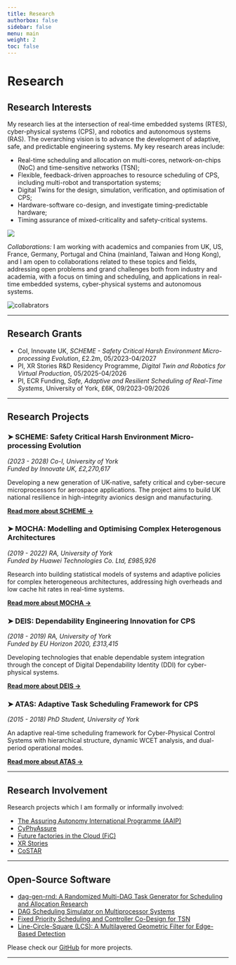 ```yaml
---
title: Research
authorbox: false
sidebar: false
menu: main
weight: 2
toc: false
---
```


# Research
## Research Interests

My research lies at the intersection of real-time embedded systems (RTES), cyber-physical systems (CPS), and robotics and autonomous systems (RAS). The overarching vision is to advance the development of adaptive, safe, and predictable engineering systems. My key research areas include:

- Real-time scheduling and allocation on multi-cores, network-on-chips (NoC) and time-sensitive networks (TSN);
- Flexible, feedback-driven approaches to resource scheduling of CPS, including multi-robot and transportation systems;
- Digital Twins for the design, simulation, verification, and optimisation of CPS;
- Hardware-software co-design, and investigate timing-predictable hardware;
- Timing assurance of mixed-criticality and safety-critical systems.

![](/img/wordcloud.png)

*Collaborations:* I am working with academics and companies from UK, US, France, Germany, Portugal and China (mainland, Taiwan and Hong Kong), and I am open to collaborations related to these topics and fields, addressing open problems and grand challenges both from industry and academia, with a focus on timing and scheduling, and applications in real-time embedded systems, cyber-physical systems and autonomous systems.

![collabrators](/img/collabrators.png)

---

## Research Grants
- CoI, Innovate UK, *SCHEME - Safety Critical Harsh Environment Micro-processing Evolution*, £2.2m, 05/2023-04/2027
- PI, XR Stories R&D Residency Programme, *Digital Twin and Robotics for Virtual Production*, 05/2025-04/2026
- PI, ECR Funding, *Safe, Adaptive and Resilient Scheduling of Real-Time Systems*, University of York, £6K, 09/2023-09/2026

---

## Research Projects

### ➤ SCHEME: Safety Critical Harsh Environment Micro-processing Evolution
*(2023 - 2028) Co-I, University of York*  
*Funded by Innovate UK, £2,270,617*

Developing a new generation of UK-native, safety critical and cyber-secure microprocessors for aerospace applications. The project aims to build UK national resilience in high-integrity avionics design and manufacturing.

[**Read more about SCHEME →**](/projects/scheme)

### ➤ MOCHA: Modelling and Optimising Complex Heterogenous Architectures
*(2019 - 2022) RA, University of York*  
*Funded by Huawei Technologies Co. Ltd, £985,926*

Research into building statistical models of systems and adaptive policies for complex heterogeneous architectures, addressing high overheads and low cache hit rates in real-time systems.

[**Read more about MOCHA →**](/projects/mocha)

### ➤ DEIS: Dependability Engineering Innovation for CPS
*(2018 - 2019) RA, University of York*  
*Funded by EU Horizon 2020, £313,415*

Developing technologies that enable dependable system integration through the concept of Digital Dependability Identity (DDI) for cyber-physical systems.

[**Read more about DEIS →**](/projects/deis)

### ➤ ATAS: Adaptive Task Scheduling Framework for CPS
*(2015 - 2018) PhD Student, University of York*

An adaptive real-time scheduling framework for Cyber-Physical Control Systems with hierarchical structure, dynamic WCET analysis, and dual-period operational modes.

[**Read more about ATAS →**](/projects/atas)



---

## Research Involvement
Research projects which I am formally or informally involved:
- [The Assuring Autonomy International Programme (AAIP)](https://www.york.ac.uk/assuring-autonomy/)
- [CyPhyAssure](https://www.cs.york.ac.uk/circus/CyPhyAssure/)
- [Future factories in the Cloud (FiC)]((https://research.chalmers.se/en/project/7231))
- [XR Stories](https://xrstories.co.uk/)
- [CoSTAR](https://www.costarnetwork.co.uk/)



---

## Open-Source Software
- [dag-gen-rnd: A Randomized Multi-DAG Task Generator for Scheduling and Allocation Research](https://github.com/automaticdai/dag-gen-rnd)
- [DAG Scheduling Simulator on Multiprocessor Systems](https://github.com/automaticdai/research-dag-scheduling-analysis)
- [Fixed Priority Scheduling and Controller Co-Design for TSN](https://github.com/automaticdai/research-sched-tsn)
- [Line-Circle-Square (LCS): A Multilayered Geometric Filter for Edge-Based Detection](https://github.com/automaticdai/LCS-filter)

Please check our [GitHub](https://www.github.com/automaticdai) for more projects.

---
